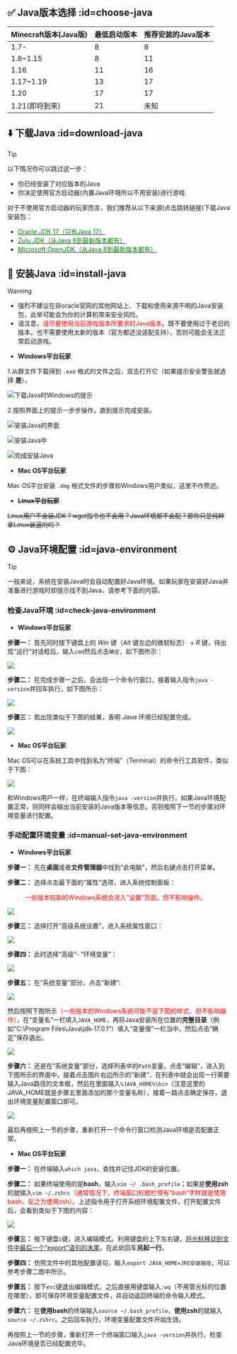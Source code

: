 ## ✅ Java版本选择 :id=choose-java

| Minecraft版本(Java版)                      | 最低启动版本                  | 推荐安装的Java版本              |
| :------------------------- | :------------------------- | :--------------------- |
| 1.7- |8 | 8              |
| 1.8~1.15 |8 | 11                 |
| 1.16 |11 | 16              |
| 1.17~1.19 |13 | 17      |
| 1.20 |17 | 17     |
| 1.21(即将到来) |21 | 未知       |

## ⬇️ 下载Java :id=download-java

> [!tip]
> 以下情况你可以跳过这一步：
> + 你已经安装了对应版本的Java
> + 你决定使用官方启动器(内置Java环境所以不用安装)进行游戏

对于不使用官方启动器的玩家而言，我们推荐从以下来源(点击跳转链接)下载Java安装包：

+ [<font color=green>Oracle JDK 17（只有Java 17）</font>](https://www.oracle.com/java/technologies/javase-downloads.html)
+ [<font color=green>Zulu JDK（从Java 8到最新版本都有）</font>](https://www.azul.com/downloads/?package=jdk#download-openjdk)
+ [<font color=green>Microsoft OpenJDK（从Java 8到最新版本都有）</font>](https://docs.microsoft.com/zh-cn/java/openjdk/download)



## 🔧 安装Java :id=install-java

> [!warning] 
> + 强烈不建议在非oracle官网的其他网站上、下载和使用来源不明的Java安装包，此举可能会为你的计算机带来安全风险。
> + 请注意，<font color=red>请尽量使用当前游戏版本所要求的Java版本</font>。既不要使用过于老旧的版本，也不需要使用太新的版本（官方都还没适配支持），否则可能会无法正常启动游戏。
+ **Windows平台玩家** 

1.从群文件下载得到 `.exe` 格式的文件之后，双击打开它（如果提示安全警告就选择 **是**）。

![下载Java时Windows的提示](pics/java1.png)

2.按照界面上的提示一步步操作，直到提示完成安装。

![安装Java的界面](pics/java2.png)

![安装Java中](pics/java3.png)

![完成安装Java](pics/java4.png)

+ **Mac OS平台玩家**

Mac OS平台安装 `.dmg` 格式文件的步骤和Windows用户类似，这里不作赘述。

+ **~~Linux平台玩家~~**

~~Linux用户不会装JDK？wget指令也不会用？Java环境都不会配？那你只是纯粹拿Linux装逼的吗？~~

## ⚙️ Java环境配置 :id=java-environment

> [!tip]
> 一般来说，系统在安装Java时会自动配置好Java环境。如果玩家在安装好Java并准备进行游戏时却提示找不到Java，请参考下面的内容。

### 检查Java环境 :id=check-java-environment

+ **Windows平台玩家**

**步骤一：** 首先同时按下键盘上的 *Win* 键（*Alt* 键左边的微软标志） + *R* 键，待出现“运行”对话框后，输入`cmd`然后点击`确定`，如下图所示：

![](pics/java/run.png)

**步骤二：** 在完成步骤一之后，会出现一个命令行窗口，接着输入指令`java -version`并回车执行，如下图所示：

![](pics/java/cmd0.png)

**步骤三：** 若出现类似于下图的结果，表明 *Java* 环境已经配置完成。

![](pics/java/cmd.png)

+ **Mac OS平台玩家**

Mac OS可以在系统工具中找到名为“终端”（Terminal）的命令行工具软件，类似于下图：

![](pics/java/terminal.png)

和Windows用户一样，在终端输入指令`java -version`并执行，如果Java环境配置正常，则同样会输出当前安装的Java版本等信息，否则按照下一节的步骤对环境变量进行配置。

### 手动配置环境变量 :id=manual-set-java-environment

+ **Windows平台玩家**

**步骤一：** 先在**桌面**或者**文件管理器**中找到“此电脑”，然后右键点击打开菜单。

**步骤二：** 选择点击最下面的“属性”选项，进入系统控制面板：

> <font color=red>一些版本较新的Windows系统会进入“设置”页面，但不影响操作。</font>

![](pics/java/pro.png)

**步骤三：** 选择打开“高级系统设置”，进入系统属性窗口：

![](pics/java/panel.png)

**步骤四：** 此时选择“高级”- “环境变量”：

![](pics/java/sys.png)

**步骤五：** 在“系统变量”部分，点击“新建”:

![](pics/java/new.jpeg)

然后按照下图所示<font color=red>（一些版本的Windows系统可能不是下图的样式，但不影响操作）</font>，在“变量名”一栏填入`JAVA_HOME`，再将Java安装所在位置的**完整目录**（例如“C:\Program Files\Java\jdk-17.0.1”）填入“变量值”一栏当中，然后点击“确定”保存退出。

![](pics/java/var.png)

**步骤六：** 还是在“系统变量”部分，选择列表中的`Path`变量，点击“编辑”，进入到下图所示的界面中。接着点击图片右边所示的“新建”，在列表中就会出现一行需要输入Java路径的文本框，然后在里面输入`%JAVA_HOME%\bin`（注意这里的JAVA_HOME就是步骤五里面添加的那个变量名称），接着一路点击确定保存，退出环境变量配置窗口即可。

![](pics/java/env2.png)

最后再按照上一节的步骤，重新打开一个命令行窗口检测Java环境是否配置正常。

+ **Mac OS平台玩家**

**步骤一：** 在终端输入`which java`，查找并记住JDK的安装位置。

**步骤二：**  如果终端使用的是**bash**，输入`vim ~/ .bash_profile`；如果是**使用zsh**的就输入`vim ~/.zshrc`<font color=red>（通常情况下，终端窗口标题栏带有“bash”字样就是使用bash，反之为使用zsh）</font>。上述指令用于打开系统环境配置文件，打开配置文件后，会看到类似于下图的内容：

![](pics/java/profile.jpg)

**步骤三：**  按下键盘`i`键，进入编辑模式。利用键盘的上下左右键，<u>将光标移动到文件中最后一个“export”语句的末尾</u>，在此处回车**另起一行**。

**步骤四：**  仿照文件中的其他配置语句，输入`export JAVA_HOME=JRE安装路径`，可以参考步骤二图中所示。

**步骤五：**  按下`esc`键退出编辑模式，之后直接用键盘输入`:wq`（不用管光标的位置在哪里），即可保存环境变量配置文件，并自动返回终端的命令输入模式。

**步骤六：**  在**使用bash**的终端输入`source ~/.bash_profile`，**使用zsh**的就输入`source ~/.zshrc`。之后回车执行，环境变量配置文件开始生效。

再按照上一节的步骤，重新打开一个终端窗口输入`java -version`并执行，检查Java环境是否已经配置完毕。